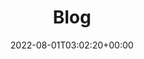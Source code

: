 ---
layout: categories
title: "Blog"
permalink: /blog/
date: 2022-08-01T03:02:20+00:00
excerpt: "Behold my insane writing capabilities."
header:
  overlay_image: /img/20220808_spiraling-staircase-to-heaven.jpg
  overlay_filter: 0.5 # same as adding an opacity of 0.5 to a black background
  caption: "[Credit: **Midjourney**](https://www.midjourney.com/home/)"
---